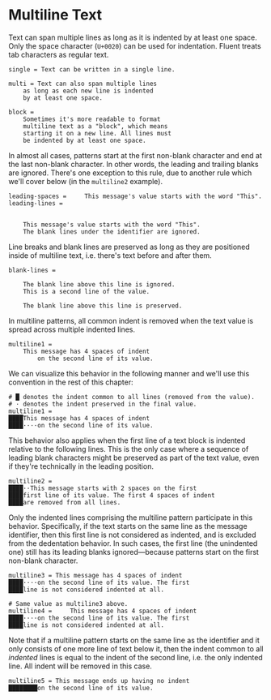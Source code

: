 # Multiline Text

Text can span multiple lines as long as it is indented by at least one space.
Only the space character (`U+0020`) can be used for indentation. Fluent
treats tab characters as regular text.

```
single = Text can be written in a single line.

multi = Text can also span multiple lines
    as long as each new line is indented
    by at least one space.

block =
    Sometimes it's more readable to format
    multiline text as a "block", which means
    starting it on a new line. All lines must
    be indented by at least one space.
```

In almost all cases, patterns start at the first non-blank character and
end at the last non-blank character. In other words, the leading and
trailing blanks are ignored. There's one exception to this rule, due to
another rule which we'll cover below (in the `multiline2` example).

```
leading-spaces =     This message's value starts with the word "This".
leading-lines =


    This message's value starts with the word "This".
    The blank lines under the identifier are ignored.
```

Line breaks and blank lines are preserved as long as they are positioned
inside of multiline text, i.e. there's text before and after them.

```
blank-lines =

    The blank line above this line is ignored.
    This is a second line of the value.

    The blank line above this line is preserved.
```

In multiline patterns, all common indent is removed when the text value is
spread across multiple indented lines.

```
multiline1 =
    This message has 4 spaces of indent
        on the second line of its value.
```

We can visualize this behavior in the following manner and we'll use this
convention in the rest of this chapter:

```
# █ denotes the indent common to all lines (removed from the value).
# · denotes the indent preserved in the final value.
multiline1 =
████This message has 4 spaces of indent
████····on the second line of its value.
```

This behavior also applies when the first line of a text block is indented
relative to the following lines. This is the only case where a sequence of
leading blank characters might be preserved as part of the text value, even
if they're technically in the leading position.

```
multiline2 =
████··This message starts with 2 spaces on the first
████first line of its value. The first 4 spaces of indent
████are removed from all lines.
```

Only the indented lines comprising the multiline pattern participate in this
behavior. Specifically, if the text starts on the same line as the message
identifier, then this first line is not considered as indented, and is
excluded from the dedentation behavior. In such cases, the first line (the
unindented one) still has its leading blanks ignored—because patterns start
on the first non-blank character.

```
multiline3 = This message has 4 spaces of indent
████····on the second line of its value. The first
████line is not considered indented at all.

# Same value as multiline3 above.
multiline4 =     This message has 4 spaces of indent
████····on the second line of its value. The first
████line is not considered indented at all.
```

Note that if a multiline pattern starts on the same line as the identifier
and it only consists of one more line of text below it, then the indent
common to all _indented_ lines is equal to the indent of the second line,
i.e. the only indented line. All indent will be removed in this case.

```
multiline5 = This message ends up having no indent
████████on the second line of its value.
```
